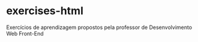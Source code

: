 # exercises-html
 Exercícios de aprendizagem propostos pela professor de Desenvolvimento Web Front-End
